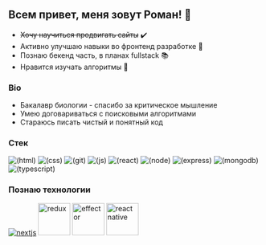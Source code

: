 ## Всем привет, меня зовут Роман! 👋

* ~~Хочу научиться продвигать сайты~~ ✔️
* Активно улучшаю навыки во фронтенд разработке 🚀
* Познаю бекенд часть, в планах fullstack 📚
* Нравится изучать алгоритмы 🔬

### Bio 
* Бакалавр биологии - спасибо за критическое мышление
* Умею договариваться с поисковыми алгоритмами
* Стараюсь писать чистый и понятный код


### Стек

![(html)](https://user-images.githubusercontent.com/60516927/137001068-999df3b3-c891-466b-b394-e0ece2773624.png)
![(css)](https://user-images.githubusercontent.com/60516927/137001081-62c6a60e-7755-4f74-b66b-db457f10290c.png)
![(git)](https://user-images.githubusercontent.com/60516927/137001094-4bbd0ca9-8a3d-4d61-9cfb-e47e4620e57c.png)
![(js)](https://user-images.githubusercontent.com/60516927/137001097-d808df3d-2390-4b86-a5a4-590ccb6cc468.png)
![(react)](https://user-images.githubusercontent.com/60516927/137001101-9e5e4bea-00da-43c3-8d1e-c5dc35aec1bf.png)
![(node)](https://user-images.githubusercontent.com/60516927/137001122-890ebd21-7d96-43db-8dfa-21b57e528cbb.png)
![(express)](https://user-images.githubusercontent.com/60516927/137001127-791ef260-859a-488b-b889-556360914127.png)
![(mongodb)](https://user-images.githubusercontent.com/60516927/137001133-784b4179-a751-42c7-8e98-3ba6b2e8566a.png)
![(typescript)](https://user-images.githubusercontent.com/60516927/137001712-59061e73-6c06-4109-8511-2cf081f97045.png)

### Познаю технологии
[![nextjs](https://user-images.githubusercontent.com/60516927/137001697-1efa805d-c6ed-4f4e-bec2-80a9aa8cf917.png)](https://nextjs.org/)
<a href='https://redux.js.org/'><img src='https://cdn.icon-icons.com/icons2/2415/PNG/512/redux_original_logo_icon_146365.png' alt='redux' height='64px'></a>
<a href='https://effector.dev/ru/'><img src='https://effector.dev/ru/img/comet.png' alt='effector' height='64px'></a>
<a href='https://reactnative.dev/'><img src='https://intreidplus.ru/wp-content/uploads/2019/12/react-native.jpg' alt='react native' height='64px'></a>

<!--
**RonWinchester/RonWinchester** is a ✨ _special_ ✨ repository because its `README.md` (this file) appears on your GitHub profile.

Here are some ideas to get you started:

- 🔭 I’m currently working on ...
- 🌱 I’m currently learning ...
- 👯 I’m looking to collaborate on ...
- 🤔 I’m looking for help with ...
- 💬 Ask me about ...
- 📫 How to reach me: ...
- 😄 Pronouns: ...
- ⚡ Fun fact: ...
-->
